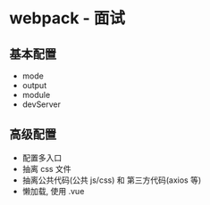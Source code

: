 # webpack - 面试

## 基本配置
* mode
* output
* module
* devServer


## 高级配置
* 配置多入口
* 抽离 css 文件
* 抽离公共代码(公共 js/css) 和 第三方代码(axios 等)
* 懒加载, 使用 .vue